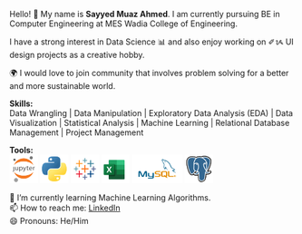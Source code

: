 Hello! 👋 My name is <b>Sayyed Muaz Ahmed</b>. I am currently pursuing BE in Computer Engineering at MES Wadia College of Engineering. <br>

I have a strong interest in Data Science 📊 and also enjoy working on ✐ᝰ UI design projects as a creative hobby. <br>

🌍 I would love to join community that involves problem solving for a better and more sustainable world.<br>

<b>Skills:</b> <br>
Data Wrangling | Data Manipulation | Exploratory Data Analysis (EDA) | Data Visualization | Statistical Analysis | Machine Learning | Relational Database Management | Project Management

<b>Tools:</b> <br>
<img src = "https://github.com/mzsprojects/logos/blob/main/Jupyter.png" alt = "Jupyter Notebook" height = 50px> 
<img src = "https://github.com/mzsprojects/logos/blob/main/Python.png" alt = "Python" height = 50px>
<img src = "https://github.com/mzsprojects/logos/blob/main/tableau.png" alt = "Tableau" height = 50px>
<img src = "https://github.com/mzsprojects/logos/blob/main/Excel.png" alt = "Microsoft Excel" height = 50px>
<img src = "https://github.com/mzsprojects/logos/blob/main/MySql.png" alt = "My SQL" height = 50px>
<img src = "https://github.com/mzsprojects/logos/blob/main/postgreSQL.png" alt = "My SQL" height = 50px>

🌱 I’m currently learning Machine Learning Algorithms. <br>
📫 How to reach me: <a href = "https://linkedin.com/in/muaazsayyed/">LinkedIn</a> <br>
😄 Pronouns: He/Him <br>
<!--- 
🤝 I’m looking to collaborate on ... <br>  This is to be placed at second position. 
⚡ Fun fact: ... <br> This is at the last position (here only) 

<h4> Portfolio: <a href="https://www.msprojects.com" target="_blank">www.msprojects.com</a> </h4> --->
<!---
mzsprojects/mzsprojects is a ✨ special ✨ repository because its `README.md` (this file) appears on your GitHub profile.
You can click the Preview link to take a look at your changes.
--->
<!--- <img src = "https://github.com/mzsprojects/logos/blob/main/PowerBi.png" alt = "Power BI" height = 50px> --->
